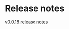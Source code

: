 # Release notes

[v0.0.18 release notes](https://github.com/kform-dev/choreo/blob/main/docs/rn/0.0.18.md)
